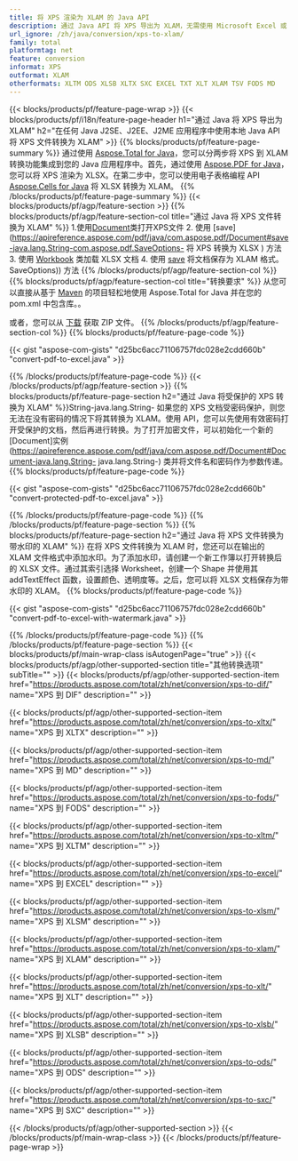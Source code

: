```yaml
---
title: 将 XPS 渲染为 XLAM 的 Java API
description: 通过 Java API 将 XPS 导出为 XLAM，无需使用 Microsoft Excel 或 Adobe Reader
url_ignore: /zh/java/conversion/xps-to-xlam/
family: total
platformtag: net
feature: conversion
informat: XPS
outformat: XLAM
otherformats: XLTM ODS XLSB XLTX SXC EXCEL TXT XLT XLAM TSV FODS MD
---
```

{{< blocks/products/pf/feature-page-wrap >}}
{{< blocks/products/pf/i18n/feature-page-header h1="通过 Java 将 XPS 导出为 XLAM" h2="在任何 Java J2SE、J2EE、J2ME 应用程序中使用本地 Java API 将 XPS 文件转换为 XLAM" >}}
{{% blocks/products/pf/feature-page-summary %}}
通过使用 [Aspose.Total for Java](https://products.aspose.com/total/java/)，您可以分两步将 XPS 到 XLAM 转换功能集成到您的 Java 应用程序中。首先，通过使用 [Aspose.PDF for Java](https://products.aspose.com/pdf/java/)，您可以将 XPS 渲染为 XLSX。在第二步中，您可以使用电子表格编程 API [Aspose.Cells for Java](https://products.aspose.com/cells/java/) 将 XLSX 转换为 XLAM。
{{% /blocks/products/pf/feature-page-summary  %}}
{{< blocks/products/pf/agp/feature-section >}}
{{% blocks/products/pf/agp/feature-section-col title="通过 Java 将 XPS 文件转换为 XLAM" %}}
1.使用[Document](https://apireference.aspose.com/pdf/java/com.aspose.pdf/Document)类打开XPS文件
2. 使用 [save](https://apireference.aspose.com/pdf/java/com.aspose.pdf/Document#save-java.lang.String-com.aspose.pdf.SaveOptions- 将 XPS 转换为 XLSX ) 方法
3. 使用 [Workbook](https://apireference.aspose.com/cells/java/com.aspose.cells/Workbook) 类加载 XLSX 文档
4. 使用 [save](https://apireference.aspose.com/cells/java/com.aspose.cells/workbook#save(java.lang.String,%20com.aspose.cells)) 将文档保存为 XLAM 格式。 SaveOptions)) 方法
{{% /blocks/products/pf/agp/feature-section-col %}}
{{% blocks/products/pf/agp/feature-section-col title="转换要求" %}}
从您可以直接从基于 [Maven](https://repository.aspose.com/webapp/#/artifacts/browse/tree/General/repo/com/aspose/aspose-total) 的项目轻松地使用 Aspose.Total for Java 并在您的 pom.xml 中包含库。。

或者，您可以从 [下载](https://downloads.aspose.com/total/java) 获取 ZIP 文件。
{{% /blocks/products/pf/agp/feature-section-col %}}
{{% blocks/products/pf/feature-page-code %}}

{{< gist "aspose-com-gists" "d25bc6acc71106757fdc028e2cdd660b" "convert-pdf-to-excel.java" >}}


{{% /blocks/products/pf/feature-page-code %}}
{{< /blocks/products/pf/agp/feature-section >}}
{{% blocks/products/pf/feature-page-section  h2="通过 Java 将受保护的 XPS 转换为 XLAM" %}}String-java.lang.String-
如果您的 XPS 文档受密码保护，则您无法在没有密码的情况下将其转换为 XLAM。使用 API，您可以先使用有效密码打开受保护的文档，然后再进行转换。为了打开加密文件，可以初始化一个新的[Document]实例(https://apireference.aspose.com/pdf/java/com.aspose.pdf/Document#Document-java.lang.String- java.lang.String-) 类并将文件名和密码作为参数传递。  
{{% blocks/products/pf/feature-page-code %}}

{{< gist "aspose-com-gists" "d25bc6acc71106757fdc028e2cdd660b" "convert-protected-pdf-to-excel.java" >}}

{{% /blocks/products/pf/feature-page-code  %}}
{{% /blocks/products/pf/feature-page-section %}}
{{% blocks/products/pf/feature-page-section  h2="通过 Java 将 XPS 文件转换为带水印的 XLAM" %}}
在将 XPS 文件转换为 XLAM 时，您还可以在输出的 XLAM 文件格式中添加水印。为了添加水印，请创建一个新工作簿以打开转换后的 XLSX 文件。通过其索引选择 Worksheet，创建一个 Shape 并使用其 addTextEffect 函数，设置颜色、透明度等。之后，您可以将 XLSX 文档保存为带水印的 XLAM。 
{{% blocks/products/pf/feature-page-code %}}

{{< gist "aspose-com-gists" "d25bc6acc71106757fdc028e2cdd660b" "convert-pdf-to-excel-with-watermark.java" >}}

{{% /blocks/products/pf/feature-page-code  %}}
{{% /blocks/products/pf/feature-page-section %}}
{{< blocks/products/pf/main-wrap-class isAutogenPage="true" >}}
{{< blocks/products/pf/agp/other-supported-section title="其他转换选项" subTitle="" >}}
{{< blocks/products/pf/agp/other-supported-section-item href="https://products.aspose.com/total/zh/net/conversion/xps-to-dif/" name="XPS 到 DIF" description="" >}}

{{< blocks/products/pf/agp/other-supported-section-item href="https://products.aspose.com/total/zh/net/conversion/xps-to-xltx/" name="XPS 到 XLTX" description="" >}}

{{< blocks/products/pf/agp/other-supported-section-item href="https://products.aspose.com/total/zh/net/conversion/xps-to-md/" name="XPS 到 MD" description="" >}}

{{< blocks/products/pf/agp/other-supported-section-item href="https://products.aspose.com/total/zh/net/conversion/xps-to-fods/" name="XPS 到 FODS" description="" >}}

{{< blocks/products/pf/agp/other-supported-section-item href="https://products.aspose.com/total/zh/net/conversion/xps-to-xltm/" name="XPS 到 XLTM" description="" >}}

{{< blocks/products/pf/agp/other-supported-section-item href="https://products.aspose.com/total/zh/net/conversion/xps-to-excel/" name="XPS 到 EXCEL" description="" >}}

{{< blocks/products/pf/agp/other-supported-section-item href="https://products.aspose.com/total/zh/net/conversion/xps-to-xlsm/" name="XPS 到 XLSM" description="" >}}

{{< blocks/products/pf/agp/other-supported-section-item href="https://products.aspose.com/total/zh/net/conversion/xps-to-xlam/" name="XPS 到 XLAM" description="" >}}

{{< blocks/products/pf/agp/other-supported-section-item href="https://products.aspose.com/total/zh/net/conversion/xps-to-xlt/" name="XPS 到 XLT" description="" >}}

{{< blocks/products/pf/agp/other-supported-section-item href="https://products.aspose.com/total/zh/net/conversion/xps-to-xlsb/" name="XPS 到 XLSB" description="" >}}

{{< blocks/products/pf/agp/other-supported-section-item href="https://products.aspose.com/total/zh/net/conversion/xps-to-ods/" name="XPS 到 ODS" description="" >}}

{{< blocks/products/pf/agp/other-supported-section-item href="https://products.aspose.com/total/zh/net/conversion/xps-to-sxc/" name="XPS 到 SXC" description="" >}}


{{< /blocks/products/pf/agp/other-supported-section >}}
{{< /blocks/products/pf/main-wrap-class >}}
{{< /blocks/products/pf/feature-page-wrap >}}